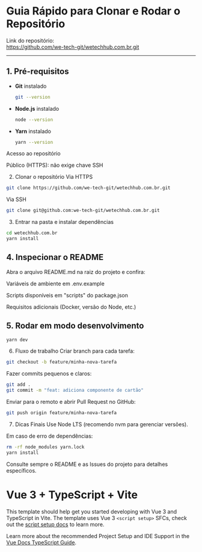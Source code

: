 # Guia Rápido para Clonar e Rodar o Repositório

Link do repositório:  
https://github.com/we-tech-git/wetechhub.com.br.git

---

## 1. Pré-requisitos

- **Git** instalado  
  ```bash
  git --version
  ```

- **Node.js** instalado  
  ```bash
  node --version
  ```

- **Yarn** instalado  
  ```bash
  yarn --version
  ```


Acesso ao repositório

Público (HTTPS): não exige chave SSH

2. Clonar o repositório
Via HTTPS
```bash
git clone https://github.com/we-tech-git/wetechhub.com.br.git
```

Via SSH
```bash
git clone git@github.com:we-tech-git/wetechhub.com.br.git
```

3. Entrar na pasta e instalar dependências
```bash
cd wetechhub.com.br
yarn install
```
## 4. Inspecionar o README
Abra o arquivo README.md na raiz do projeto e confira:

Variáveis de ambiente em .env.example

Scripts disponíveis em "scripts" do package.json

Requisitos adicionais (Docker, versão do Node, etc.)

## 5. Rodar em modo desenvolvimento
```bash
yarn dev
```

6. Fluxo de trabalho
Criar branch para cada tarefa:

```bash
git checkout -b feature/minha-nova-tarefa
```
Fazer commits pequenos e claros:

```bash
git add .
git commit -m "feat: adiciona componente de cartão"
```
Enviar para o remoto e abrir Pull Request no GitHub:

```bash
git push origin feature/minha-nova-tarefa
```

7. Dicas Finais
Use Node LTS (recomendo nvm para gerenciar versões).

Em caso de erro de dependências:

```bash
rm -rf node_modules yarn.lock
yarn install
```
Consulte sempre o README e as Issues do projeto para detalhes específicos.

# Vue 3 + TypeScript + Vite

This template should help get you started developing with Vue 3 and TypeScript in Vite. The template uses Vue 3 `<script setup>` SFCs, check out the [script setup docs](https://v3.vuejs.org/api/sfc-script-setup.html#sfc-script-setup) to learn more.

Learn more about the recommended Project Setup and IDE Support in the [Vue Docs TypeScript Guide](https://vuejs.org/guide/typescript/overview.html#project-setup).
